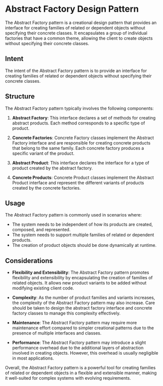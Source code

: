 # Abstract Factory Design Pattern

The Abstract Factory pattern is a creational design pattern that provides an interface for creating families of related or dependent objects without specifying their concrete classes. It encapsulates a group of individual factories that have a common theme, allowing the client to create objects without specifying their concrete classes.

## Intent

The intent of the Abstract Factory pattern is to provide an interface for creating families of related or dependent objects without specifying their concrete classes.

## Structure

The Abstract Factory pattern typically involves the following components:

1. **Abstract Factory**: This interface declares a set of methods for creating abstract products. Each method corresponds to a specific type of product.

2. **Concrete Factories**: Concrete Factory classes implement the Abstract Factory interface and are responsible for creating concrete products that belong to the same family. Each concrete factory produces a specific variant of the product.

3. **Abstract Product**: This interface declares the interface for a type of product created by the abstract factory.

4. **Concrete Products**: Concrete Product classes implement the Abstract Product interface and represent the different variants of products created by the concrete factories.

## Usage

The Abstract Factory pattern is commonly used in scenarios where:

- The system needs to be independent of how its products are created, composed, and represented.
- The system needs to support multiple families of related or dependent products.
- The creation of product objects should be done dynamically at runtime.

## Considerations

- **Flexibility and Extensibility**: The Abstract Factory pattern promotes flexibility and extensibility by encapsulating the creation of families of related objects. It allows new product variants to be added without modifying existing client code.

- **Complexity**: As the number of product families and variants increases, the complexity of the Abstract Factory pattern may also increase. Care should be taken to design the abstract factory interface and concrete factory classes to manage this complexity effectively.

- **Maintenance**: The Abstract Factory pattern may require more maintenance effort compared to simpler creational patterns due to the presence of multiple interfaces and classes.

- **Performance**: The Abstract Factory pattern may introduce a slight performance overhead due to the additional layers of abstraction involved in creating objects. However, this overhead is usually negligible in most applications.

Overall, the Abstract Factory pattern is a powerful tool for creating families of related or dependent objects in a flexible and extensible manner, making it well-suited for complex systems with evolving requirements.
